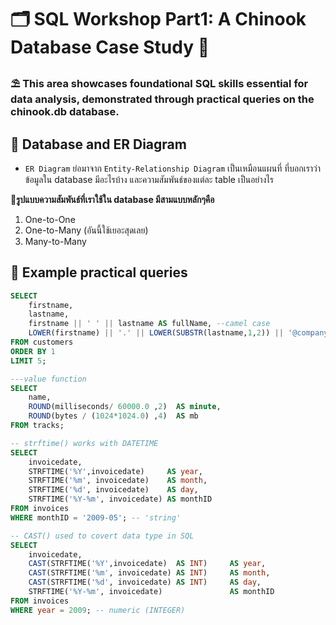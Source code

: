 
# 🗂 SQL Workshop Part1: A Chinook Database Case Study 🌻
### ⛱ This area showcases foundational SQL skills essential for data analysis, demonstrated through practical queries on the chinook.db database. 
## 💾 Database and ER Diagram
- ```ER Diagram``` ย่อมาจาก ```Entity-Relationship Diagram``` เป็นเหมือนแผนที่ ที่บอกเราว่าข้อมูลใน database มีอะไรบ้าง และความสัมพันธ์ของแต่ละ table เป็นอย่างไร
  
**🌻รูปแบบความสัมพันธ์ที่เราใช้ใน database มีสามแบบหลักๆคือ**
1. One-to-One
2. One-to-Many (อันนี้ใช้เยอะสุดเลย)
3. Many-to-Many

## 💾 Example practical queries
```sql
SELECT 
    firstname,
    lastname,
    firstname || ' ' || lastname AS fullName, --camel case 
    LOWER(firstname) || '.' || LOWER(SUBSTR(lastname,1,2)) || '@company.com' AS email
FROM customers
ORDER BY 1
LIMIT 5;
```
```sql
---value function
SELECT 
    name,
    ROUND(milliseconds/ 60000.0 ,2)  AS minute,
    ROUND(bytes / (1024*1024.0) ,4)  AS mb
FROM tracks;
```
```sql
-- strftime() works with DATETIME
SELECT 
    invoicedate,
    STRFTIME('%Y',invoicedate)     AS year,
    STRFTIME('%m', invoicedate)    AS month,
    STRFTIME('%d', invoicedate)    AS day,
    STRFTIME('%Y-%m', invoicedate) AS monthID
FROM invoices
WHERE monthID = '2009-05'; -- 'string'
```
```sql
-- CAST() used to covert data type in SQL
SELECT
    invoicedate,
    CAST(STRFTIME('%Y',invoicedate)  AS INT)     AS year,
    CAST(STRFTIME('%m', invoicedate) AS INT)     AS month,
    CAST(STRFTIME('%d', invoicedate) AS INT)     AS day,
    STRFTIME('%Y-%m', invoicedate)               AS monthID
FROM invoices
WHERE year = 2009; -- numeric (INTEGER)
```
